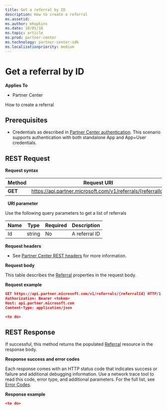 ```yaml
---
title: Get a referral by ID
description: How to create a referral
ms.assetid: 
ms.author: mhopkins
ms.date: 10/01/18
ms.topic: article
ms.prod: partner-center
ms.technology: partner-center-sdk
ms.localizationpriority: medium
---
```


# Get a referral by ID


**Applies To**

-   Partner Center


How to create a referral

## <span id="Prerequisites"></span><span id="prerequisites"></span><span id="PREREQUISITES"></span>Prerequisites


-   Credentials as described in [Partner Center authentication](partner-center-authentication.md). This scenario supports authentication with both standalone App and App+User credentials.


## <span id="REST_Request"></span><span id="rest_request"></span><span id="REST_REQUEST"></span>REST Request


**Request syntax**

| Method   | Request URI                                                                                                 |
|----------|-------------------------------------------------------------------------------------------------------------|
| **GET** | https://api.partner.microsoft.com/v1/referrals/{referralId}                                        |

 
**URI parameter**

Use the following query parameters to get a list of referrals

| Name                   | Type     | Required | Description                                                     |
|------------------------|----------|----------|-----------------------------------------------------------------|
|Id                      | string   | No       | A referral ID       |

**Request headers**

-   See [Partner Center REST headers](headers.md) for more information.

**Request body**

This table describes the [Referral](referral.md) properties in the request body.



**Request example**

```json
GET https://api.partner.microsoft.com/v1/referrals/{referralId} HTTP/1.1
Authorization: Bearer <token>
Host: api.partner.microsoft.com
Content-Type: application/json

<to do>
```

## <span id="Response"></span><span id="response"></span><span id="RESPONSE"></span>REST Response

If successful, this method returns the populated [Referral](referral.md) resource in the response body.

**Response success and error codes**

Each response comes with an HTTP status code that indicates success or failure and additional debugging information. Use a network trace tool to read this code, error type, and additional parameters. For the full list, see [Error Codes](error-codes.md).

**Response example**

``` json
<to do>
```

 

 




